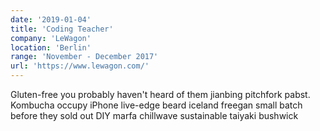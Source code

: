 ```yaml
---
date: '2019-01-04'
title: 'Coding Teacher'
company: 'LeWagon'
location: 'Berlin'
range: 'November - December 2017'
url: 'https://www.lewagon.com/'
---
```


Gluten-free you probably haven't heard of them jianbing pitchfork pabst. Kombucha occupy iPhone live-edge beard iceland freegan small batch before they sold out DIY marfa chillwave sustainable taiyaki bushwick
